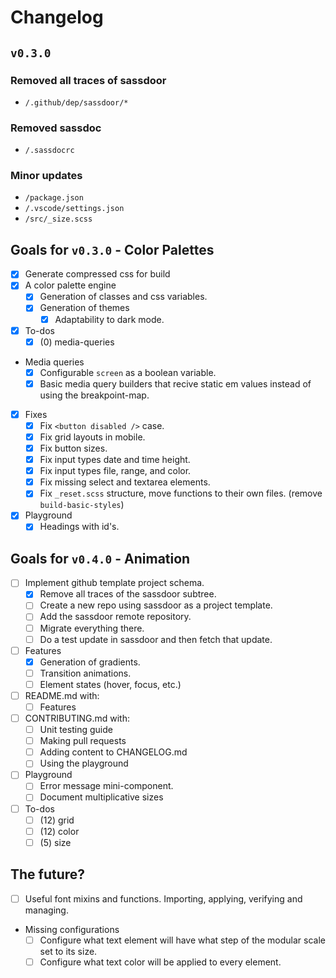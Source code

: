 # Changelog

## `v0.3.0`

### Removed all traces of sassdoor
  - `/.github/dep/sassdoor/*`

### Removed sassdoc
  - `/.sassdocrc`

### Minor updates
  - `/package.json`
  - `/.vscode/settings.json`
  - `/src/_size.scss`

## Goals for `v0.3.0` - Color Palettes
  - [x] Generate compressed css for build
  - [x] A color palette engine
    - [x] Generation of classes and css variables.
    - [x] Generation of themes
      - [x] Adaptability to dark mode.
  - [x] To-dos
    - [x] (0) media-queries
  - Media queries
    - [x] Configurable `screen` as a boolean variable.
    - [x] Basic media query builders that recive static em values instead of using the breakpoint-map.
  - [x] Fixes
    - [x] Fix `<button disabled />` case.
    - [x] Fix grid layouts in mobile.
    - [x] Fix button sizes.
    - [x] Fix input types date and time height.
    - [x] Fix input types file, range, and color.
    - [x] Fix missing select and textarea elements.
    - [x] Fix `_reset.scss` structure, move functions to their own files. (remove `build-basic-styles`)
  - [x] Playground
    - [x] Headings with id's.

## Goals for `v0.4.0` - Animation
  - [ ] Implement github template project schema.
    - [x] Remove all traces of the sassdoor subtree.
    - [ ] Create a new repo using sassdoor as a project template.
    - [ ] Add the sassdoor remote repository.
    - [ ] Migrate everything there.
    - [ ] Do a test update in sassdoor and then fetch that update.
  - [ ] Features
    - [x] Generation of gradients.
    - [ ] Transition animations.
    - [ ] Element states (hover, focus, etc.)
  - [ ] README.md with:
    - [ ] Features
  - [ ] CONTRIBUTING.md with:
    - [ ] Unit testing guide
    - [ ] Making pull requests
    - [ ] Adding content to CHANGELOG.md
    - [ ] Using the playground
  - [ ] Playground
    - [ ] Error message mini-component.
    - [ ] Document multiplicative sizes
  - [ ] To-dos
    - [ ] (12) grid
    - [ ] (12) color
    - [ ] (5) size

## The future?
  - [ ] Useful font mixins and functions. Importing, applying, verifying and managing.
  - Missing configurations
    - [ ] Configure what text element will have what step of the modular scale set to its size.
    - [ ] Configure what text color will be applied to every element.